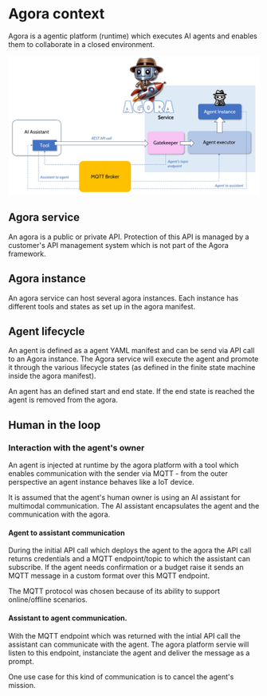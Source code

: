 # Agora context

Agora is a agentic platform (runtime) which executes AI agents and enables them to collaborate in a closed environment.

![Diagram](../../img/agora-sytem-diagram.jpg)

## Agora service

An agora is a public or private API. Protection of this API is managed by a customer's API management system which is not part of the Agora framework.

## Agora instance

An agora service can host several agora instances. Each instance has different tools and states as set up in the agora manifest.

## Agent lifecycle

An agent is defined as a agent YAML manifest and can be send via API call to an Agora instance. The Agora service will execute the agent and promote it through the various lifecycle states (as defined in the finite state machine inside the agora manifest).

An agent has an defined start and end state. If the end state is reached the agent is removed from the agora.

## Human in the loop

### Interaction with the agent's owner

An agent is injected at runtime by the agora platform with a tool which enables communication with the sender via MQTT - from the outer perspective an agent instance behaves like a IoT device. 

It is assumed that the agent's human owner is using an AI assistant for multimodal communication. The AI assistant encapsulates the agent and the communication with the agora.

#### Agent to assistant communication

During the initial API call which deploys the agent to the agora the API call returns credentials and a MQTT endpoint/topic to which the assistant can subscribe. If the agent needs confirmation or a budget raise it sends an MQTT message in a custom format over this MQTT endpoint.

The MQTT protocol was chosen because of its ability to support online/offline scenarios.

#### Assistant to agent communication.

With the MQTT endpoint which was returned with the intial API call the assistant can communicate with the agent. The agora platform servie will listen to this endpoint, instanciate the agent and deliver the message as a prompt.

One use case for this kind of communication is to cancel the agent's mission.